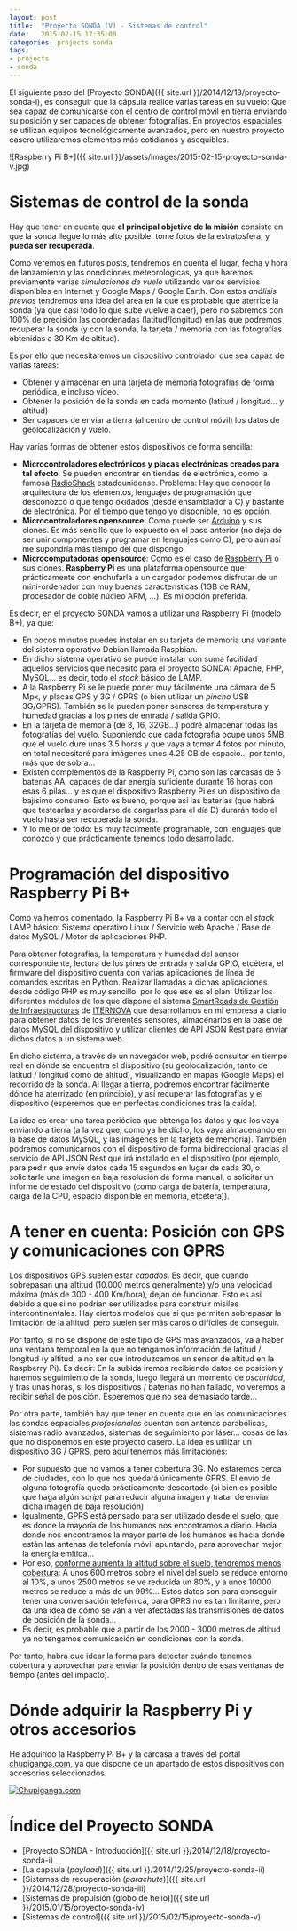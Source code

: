 ```yaml
---
layout: post
title:  "Proyecto SONDA (V) - Sistemas de control"
date:   2015-02-15 17:35:00
categories: projects sonda
tags:
- projects
- sonda
---
```


El siguiente paso del [Proyecto SONDA]({{ site.url }}/2014/12/18/proyecto-sonda-i), es conseguir que la cápsula realice varias tareas en su vuelo: Que sea capaz de comunicarse con el centro de control móvil en tierra enviando su posición y ser capaces de obtener fotografías. En proyectos espaciales se utilizan equipos tecnológicamente avanzados, pero en nuestro proyecto casero utilizaremos elementos más cotidianos y asequibles.

![Raspberry Pi B+]({{ site.url }}/assets/images/2015-02-15-proyecto-sonda-v.jpg)


Sistemas de control de la sonda
===============================

Hay que tener en cuenta que **el principal objetivo de la misión** consiste en que la sonda llegue lo más alto posible, tome fotos de la estratosfera, y **pueda ser recuperada**. 

Como veremos en futuros posts, tendremos en cuenta el lugar, fecha y hora de lanzamiento y las condiciones meteorológicas, ya que haremos previamente varias _simulaciones de vuelo_ utilizando varios servicios disponibles en Internet y Google Maps / Google Earth. Con estos _análisis previos_ tendremos una idea del área en la que es probable que aterrice la sonda (ya que casi todo lo que sube vuelve a caer), pero no sabremos con 100% de precisión las coordenadas (latitud/longitud) en las que podremos recuperar la sonda (y con la sonda, la tarjeta / memoria con las fotografías obtenidas a 30 Km de altitud).

Es por ello que necesitaremos un dispositivo controlador que sea capaz de varias tareas:

* Obtener y almacenar en una tarjeta de memoria fotografías de forma periódica, e incluso vídeo.
* Obtener la posición de la sonda en cada momento (latitud / longitud... y altitud)
* Ser capaces de enviar a tierra (al centro de control móvil) los datos de geolocalización y vuelo.

Hay varias formas de obtener estos dispositivos de forma sencilla:

* **Microcontroladores electrónicos y placas electrónicas creados para tal efecto**: Se pueden encontrar en tiendas de electrónica, como la famosa [RadioShack](http://www.radioshack.com/) estadounidense. Problema: Hay que conocer la arquitectura de los elementos, lenguajes de programación que desconozco o que tengo oxidados (desde ensamblador a C) y bastante de electrónica. Por el tiempo que tengo yo disponible, no es opción.
* **Microcontroladores opensource**: Como puede ser [Arduino](http://www.arduino.cc/) y sus clones. Es más sencillo que lo expuesto en el paso anterior (no deja de ser unir componentes y programar en lenguajes como C), pero aún así me supondría más tiempo del que dispongo.
* **Microcomputadoras opensource**: Como es el caso de [Raspberry Pi](http://www.raspberrypi.org/) o sus clones. **Raspberry Pi** es una plataforma opensource que prácticamente con enchufarla a un cargador podemos disfrutar de un mini-ordenador con muy buenas características (1GB de RAM, procesador de doble núcleo ARM, ...). Es mi opción preferida.

Es decir, en el proyecto SONDA vamos a utilizar una Raspberry Pi (modelo B+), ya que:

* En pocos minutos puedes instalar en su tarjeta de memoria una variante del sistema operativo Debian llamada Raspbian. 
* En dicho sistema operativo se puede instalar con suma facilidad aquellos servicios que necesito para el proyecto SONDA: Apache, PHP, MySQL... es decir, todo el _stack_ básico de LAMP.
* A la Raspberry Pi se le puede poner muy fácilmente una cámara de 5 Mpx, y placas GPS y 3G / GPRS (o bien utilizar un _pincho_ USB 3G/GPRS). También se le pueden poner sensores de temperatura y humedad gracias a los pines de entrada / salida GPIO.
* En la tarjeta de memoria (de 8, 16, 32GB...) podré almacenar todas las fotografías del vuelo. Suponiendo que cada fotografía ocupe unos 5MB, que el vuelo dure unas 3.5 horas y que vaya a tomar 4 fotos por minuto, en total necesitaré para imágenes unos 4.25 GB de espacio... por tanto, más que de sobra...
* Existen complementos de la Raspberry Pi, como son las carcasas de 6 baterías AA, capaces de dar energía suficiente durante 16 horas con esas 6 pilas... y es que el dispositivo Raspberry Pi es un dispositivo de bajísimo consumo. Esto es bueno, porque así las baterías (que habrá que testearlas y acordarse de cargarlas para el día D) durarán todo el vuelo hasta ser recuperada la sonda.
* Y lo mejor de todo: Es muy fácilmente programable, con lenguajes que conozco y que prácticamente tenemos todo desarrollado.


Programación del dispositivo Raspberry Pi B+
============================================

Como ya hemos comentado, la Raspberry Pi B+ va a contar con el _stack_ LAMP básico: Sistema operativo Linux / Servicio web Apache / Base de datos MySQL / Motor de aplicaciones PHP.

Para obtener fotografías, la temperatura y humedad del sensor correspondiente, lectura de los pines de entrada y salida GPIO, etcétera, el firmware del dispositivo cuenta con varias aplicaciones de línea de comandos escritas en Python. Realizar llamadas a dichas aplicaciones desde código PHP es muy sencillo, por lo que ese es el plan: Utilizar los diferentes módulos de los que dispone el sistema [SmartRoads de Gestión de Infraestructuras](https://www.tecnocarreteras.es/smartroads) de [ITERNOVA](https://www.iternova.net) que desarrollamos en mi empresa a diario para obtener datos de los diferentes sensores, almacenarlos en la base de datos MySQL del dispositivo y utilizar clientes de API JSON Rest para enviar dichos datos a un sistema web. 

En dicho sistema, a través de un navegador web, podré consultar en tiempo real en dónde se encuentra el dispositivo (su geolocalización, tanto de latitud / longitud como de altitud), visualizando en mapas (Google Maps) el recorrido de la sonda. Al llegar a tierra, podremos encontrar fácilmente dónde ha aterrizado (en principio), y así recuperar las fotografías y el dispositivo (esperemos que en perfectas condiciones tras la caída). 

La idea es crear una tarea periódica que obtenga los datos y que los vaya enviando a tierra (a la vez que, como ya he dicho, los vaya almacenando en la base de datos MySQL, y las imágenes en la tarjeta de memoria). También podremos comunicarnos con el dispositivo de forma bidireccional gracias al servicio de API JSON Rest que irá instalado en el dispositivo (por ejemplo, para pedir que envíe datos cada 15 segundos en lugar de cada 30, o solicitarle una imagen en baja resolución de forma manual, o solicitar un informe de estado del dispositivo (como carga de batería, temperatura, carga de la CPU, espacio disponible en memoria, etcétera)).


A tener en cuenta: Posición con GPS y comunicaciones con GPRS
=============================================================

Los dispositivos GPS suelen estar _capados_. Es decir, que cuando sobrepasan una altitud (10.000 metros generalmente) y/o una velocidad máxima (más de 300 - 400 Km/hora), dejan de funcionar. Esto es así debido a que si no podrían ser utilizados para construir misiles intercontinentales. Hay ciertos modelos que sí que permiten sobrepasar la limitación de la altitud, pero suelen ser más caros o difíciles de conseguir.

Por tanto, si no se dispone de este tipo de GPS más avanzados, va a haber una ventana temporal en la que no tengamos información de latitud / longitud (y altitud, a no ser que introduzcamos un sensor de altitud en la Raspberry Pi). Es decir: En la subida iremos recibiendo datos de posición y haremos seguimiento de la sonda, luego llegará un momento de _oscuridad_, y tras unas horas, si los dispositivos / baterías no han fallado, volveremos a recibir señal de posición. Esperemos que no sea demasiado tarde...

Por otra parte, también hay que tener en cuenta que en las comunicaciones las sondas espaciales _profesionales_ cuentan con antenas parabólicas, sistemas radio avanzados, sistemas de seguimiento por láser... cosas de las que no disponemos en este proyecto casero. La idea es utilizar un dispositivo 3G / GPRS, pero aquí tenemos más limitaciones:

* Por supuesto que no vamos a tener cobertura 3G. No estaremos cerca de ciudades, con lo que nos quedará únicamente GPRS. El envío de alguna fotografía queda prácticamente descartado (si bien es posible que haga algún _script_ para reducir alguna imagen y tratar de enviar dicha imagen de baja resolución)
* Igualmente, GPRS está pensado para ser utilizado desde el suelo, que es donde la mayoría de los humanos nos encontramos a diario. Hacia donde nos encontramos la mayor parte de los humanos es hacia donde están las antenas de telefonía móvil apuntando, para aprovechar mejor la energía emitida... 
* Por eso, [conforme aumenta la altitud sobre el suelo, tendremos menos cobertura](http://11-s.eu.org/11-s/Llamadas%20desde%20m%F3viles): A unos 600 metros sobre el nivel del suelo se reduce entorno al 10%, a unos 2500 metros se ve reducida un 80%, y a unos 10000 metros se reduce a más de un 99%... Estos datos son para conseguir tener una conversación telefónica, para GPRS no es tan limitante, pero da una idea de cómo se van a ver afectadas las transmisiones de datos de posición de la sonda...
* Es decir, es probable que a partir de los 2000 - 3000 metros de altitud ya no tengamos comunicación en condiciones con la sonda. 

Por tanto, habrá que idear la forma para detectar cuándo tenemos cobertura y aprovechar para enviar la posición dentro de esas ventanas de tiempo (antes del impacto).

Dónde adquirir la Raspberry Pi y otros accesorios
=================================================

He adquirido la Raspberry Pi B+ y la carcasa a través del portal [chupiganga.com](http://www.chupiganga.com/producto/raspberry-pi-b-desktop-tarjeta-de-puerto-usb-700mhz-broadcom-bcm2835-cpu-with-512mb-ram/), ya que dispone de un apartado de estos dispositivos con accesorios seleccionados.

[![Chupiganga.com](http://www.chupiganga.com/files/2015/02/logo_chupiganga_nuevo_3.png)](http://www.chupiganga.com)


Índice del Proyecto SONDA
=========================

* [Proyecto SONDA - Introducción]({{ site.url }}/2014/12/18/proyecto-sonda-i)
* [La cápsula (_payload_)]({{ site.url }}/2014/12/25/proyecto-sonda-ii)
* [Sistemas de recuperación (_parachute_)]({{ site.url }}/2014/12/28/proyecto-sonda-iii)
* [Sistemas de propulsión (globo de helio)]({{ site.url }}/2015/01/15/proyecto-sonda-iv)
* [Sistemas de control]({{ site.url }}/2015/02/15/proyecto-sonda-v)

